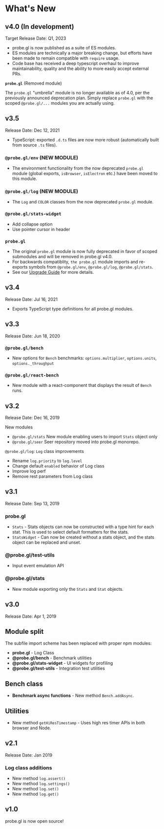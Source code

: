 # What's New

## v4.0 (In development)

Target Release Date: Q1, 2023

- probe.gl is now published as a suite of ES modules. 
- ES modules are technically a major breaking change, but efforts have been made to remain compatible with `require` usage.
- Code base has received a deep typescript overhaul to improve maintainability, quality and the ability to more easily accept external PRs.

**`probe.gl`** (Removed module)

The `probe.gl` "umbrella" module is no longer available as of 4.0, per the previously announced deprecation plan. 
Simply replace `probe.gl` with the scoped `@probe.gl/...` modules you are actually using.

## v3.5

Release Date: Dec 12, 2021

- TypeScript: exported `.d.ts` files are now more robust (automatically built from source `.ts` files).

### `@probe.gl/env` (NEW MODULE)

- The environment functionality from the now deprecated `probe.gl` module (global exports, `isBrowser`, `isElectron` etc.)  have been moved to this module.

### `@probe.gl/log` (NEW MODULE)

- The `Log` and `COLOR` classes from the now deprecated `probe.gl` module.

### `@probe.gl/stats-widget`

- Add collapse option
- Use pointer cursor in header

### `probe.gl`

- The original `probe.gl` module is now fully deprecated in favor of scoped submodules and will be removed in probe.gl v4.0.
- For backwards compatiblity, `the probe.gl` module imports and re-exports symbols from `@probe.gl/env`, `@probe.gl/log`, `@probe.gl/stats`.
- See our [Upgrade Guide](./upgrade-guide.md) for more details.

## v3.4

Release Date: Jul 16, 2021

- Exports TypeScript type definitions for all probe.gl modules.
## v3.3

Release Date: Jun 18, 2020

### `@probe.gl/bench`
- New options for `Bench` benchmarks: `options.multiplier`, `options.units`, `options._throughput`

### `@probe.gl/react-bench`
- New module with a react-component that displays the result of `Bench` runs.

## v3.2

Release Date: Dec 16, 2019

New modules
- `@probe.gl/stats` New module enabling users to import `Stats` object only
- `@probe.gl/seer` Seer repository moved into probe.gl monorepo.

`@probe.gl/log`: `Log` class improvements
- Rename `log.priority` to `log.level`
- Change default `enabled` behavior of Log class
- Improve log perf
- Remove rest parameters from Log class

## v3.1

Release Date: Sep 13, 2019

### **probe.gl**

- `Stats` - Stats objects can now be constructed with a type hint for each stat. This is used to select default formatters for the stats.
- `StatsWidget` - Can now be created without a stats object, and the stats object can be replaced and unset.

### **@probe.gl/test-utils**

- Input event emulation API

### **@probe.gl/stats**

- New module exporting only the `Stats` and `Stat` objects.


## v3.0

Release Date: Apr 1, 2019

## Module split

The subfile import scheme has been replaced with proper npm modules:

* **probe.gl** - Log Class
* **@probe.gl/bench** - Benchmark utilities
* **@probe.gl/stats-widget** - UI widgets for profiling
* **@probe.gl/test-utils** - Integration test utilities

## Bench class

* **Benchmark async functions** - New method `Bench.addAsync`.

## Utilities

* New method `getHiResTimestamp` - Uses high res timer APIs in both browser and Node.


## v2.1

Release Date: Jan 2019

### Log class additions
- New method `log.assert()`
- New method `log.settings()`
- New method `log.set()`
- New method `log.get()`

## v1.0

probe.gl is now open source!
